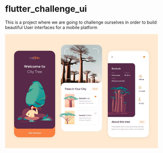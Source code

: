 # flutter_challenge_ui


This is a project where we are going to challenge ourselves in order to build beautiful User interfaces for a mobile platform


![ui challenge](https://raw.githubusercontent.com/marcoleonardini/flutter_challenge_ui/master/ui.jpg)
